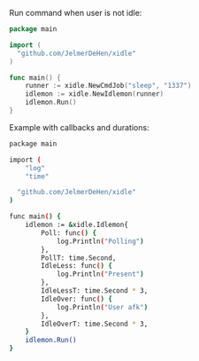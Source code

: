 
Run command when user is not idle:

```go
package main

import (
  "github.com/JelmerDeHen/xidle"
)

func main() {
	runner := xidle.NewCmdJob("sleep", "1337")
	idlemon := xidle.NewIdlemon(runner)
	idlemon.Run()
}
```

Example with callbacks and durations:

```sh
package main

import (
	"log"
	"time"

  "github.com/JelmerDeHen/xidle"
)

func main() {
	idlemon := &xidle.Idlemon{
		Poll: func() {
			log.Println("Polling")
		},
		PollT: time.Second,
		IdleLess: func() {
			log.Println("Present")
		},
		IdleLessT: time.Second * 3,
		IdleOver: func() {
			log.Println("User afk")
		},
		IdleOverT: time.Second * 3,
	}
	idlemon.Run()
}
```
